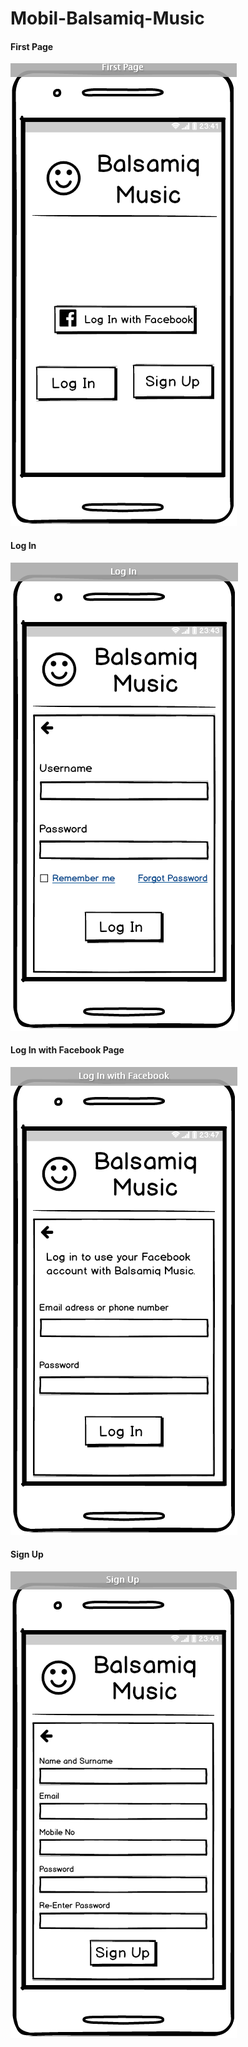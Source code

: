 # Mobil-Balsamiq-Music

#### First Page
![](https://github.com/sedakarduz/Mobil-Balsamiq-Music/blob/master/Image/First%20Page.PNG)


#### Log In
![](https://github.com/sedakarduz/Mobil-Balsamiq-Music/blob/master/Image/Log%20In.PNG)


#### Log In with Facebook Page
![](https://github.com/sedakarduz/Mobil-Balsamiq-Music/blob/master/Image/Log%20in%20with%20Facebook.PNG)


#### Sign Up
![](https://github.com/sedakarduz/Mobil-Balsamiq-Music/blob/master/Image/Sign%20Up.PNG)

